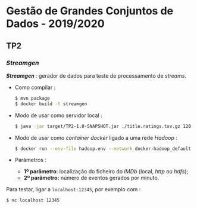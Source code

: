# Gestão de Grandes Conjuntos de Dados - 2019/2020

## TP2

### *Streamgen*

***Streamgen*** : gerador de dados para teste de processamento de *streams*.

* Como compilar :

    ```bash
    $ mvn package
    $ docker build -t streamgen
    ```

* Modo de usar como servidor local :

    ```bash
    $ java -jar target/TP2-1.0-SNAPSHOT.jar ./title.ratings.tsv.gz 120
    ```

* Modo de usar como *container* *docker* ligado a uma rede *Hadoop* :

    ```bash
    $ docker run --env-file hadoop.env --network docker-hadoop_default -p 12345:12345 run streamgen hdfs:///input/title.ratings.tsv 120
    ```

* Parâmetros :
    * **1º parâmetro**: localização do ficheiro do *IMDb* (local, *http* ou *hdfs*);
    * **2º parâmetro:** número de eventos gerados por minuto.

Para testar, ligar a `localhost:12345`, por exemplo com :

```bash
$ nc localhost 12345
```

